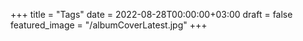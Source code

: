 +++
title = "Tags"
date = 2022-08-28T00:00:00+03:00
draft = false
featured_image = "/albumCoverLatest.jpg"
+++
